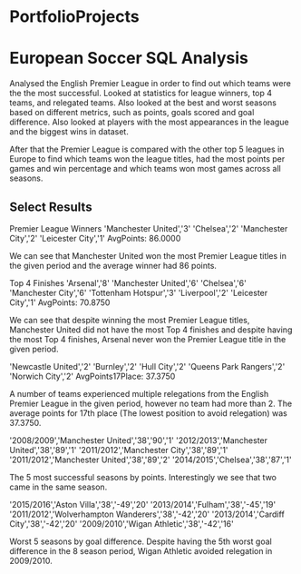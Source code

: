 # PortfolioProjects

# European Soccer SQL Analysis
Analysed the English Premier League in order to find out which teams were the the most successful. Looked at statistics for league winners, top 4 teams, and relegated teams. Also looked at the best and worst seasons based on different metrics, such as points, goals scored and goal difference. Also looked at players with the most appearances in the league and the biggest wins in dataset.

After that the Premier League is compared with the other top 5 leagues in Europe to find which teams won the league titles, had the most points per games and win percentage and which teams won most games across all seasons.

## Select Results
Premier League Winners
'Manchester United','3'
'Chelsea','2'
'Manchester City','2'
'Leicester City','1'
AvgPoints: 86.0000

We can see that Manchester United won the most Premier League titles in the given period and the average winner had 86 points.

Top 4 Finishes
'Arsenal','8'
'Manchester United','6'
'Chelsea','6'
'Manchester City','6'
'Tottenham Hotspur','3'
'Liverpool','2'
'Leicester City','1'
AvgPoints: 70.8750

We can see that despite winning the most Premier League titles, Manchester United did not have the most Top 4 finishes and despite having the most Top 4 finishes, Arsenal never won the Premier League title in the given period.

'Newcastle United','2'
'Burnley','2'
'Hull City','2'
'Queens Park Rangers','2'
'Norwich City','2'
AvgPoints17Place: 37.3750

A number of teams experienced multiple relegations from the English Premier League in the given period, however no team had more than 2. The average points for 17th place (The lowest position to avoid relegation) was 37.3750.

'2008/2009','Manchester United','38','90','1'
'2012/2013','Manchester United','38','89','1'
'2011/2012','Manchester City','38','89','1'
'2011/2012','Manchester United','38','89','2'
'2014/2015','Chelsea','38','87','1'

The 5 most successful seasons by points. Interestingly we see that two came in the same season.

'2015/2016','Aston Villa','38','-49','20'
'2013/2014','Fulham','38','-45','19'
'2011/2012','Wolverhampton Wanderers','38','-42','20'
'2013/2014','Cardiff City','38','-42','20'
'2009/2010','Wigan Athletic','38','-42','16'

Worst 5 seasons by goal difference. Despite having the 5th worst goal difference in the 8 season period, Wigan Athletic avoided relegation in 2009/2010.

